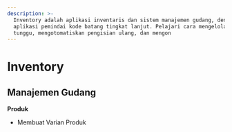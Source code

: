 ```yaml
---
description: >-
  Inventory adalah aplikasi inventaris dan sistem manajemen gudang, dengan
  aplikasi pemindai kode batang tingkat lanjut. Pelajari cara mengelola waktu
  tunggu, mengotomatiskan pengisian ulang, dan mengon
---
```


# Inventory

## Manajemen Gudang

**Produk**

* Membuat Varian Produk
